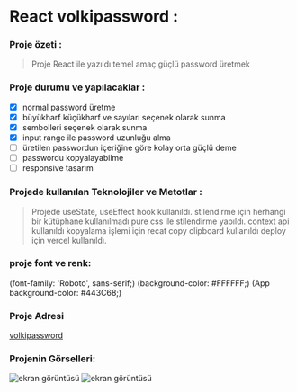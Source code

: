 # React volkipassword :

### Proje özeti :

> Proje React ile yazıldı temel amaç güçlü password üretmek

### Proje durumu ve yapılacaklar :

- [x] normal password üretme
- [x] büyükharf küçükharf ve sayıları seçenek olarak sunma
- [x] sembolleri seçenek olarak sunma
- [x] input range ile password uzunluğu alma
- [ ] üretilen passwordun içeriğine göre kolay orta güçlü deme
- [ ] passwordu kopyalayabilme
- [ ] responsive tasarım

### Projede kullanılan Teknolojiler ve Metotlar :

> Projede useState, useEffect hook kullanıldı.
> stilendirme için herhangi bir kütüphane kullanılmadı pure css ile stilendirme yapıldı.
> context api kullanıldı
> kopyalama işlemi için recat copy clipboard kullanıldı
> deploy için vercel kullanıldı.

### proje font ve renk:

(font-family: 'Roboto', sans-serif;)
(background-color: #FFFFFF;)
(App background-color: #443C68;)

### Proje Adresi

[volkipassword](https://volkipassword.vercel.app/)

### Projenin Görselleri:

![ekran görüntüsü](mobile.png)
![ekran görüntüsü](desktop.png)

